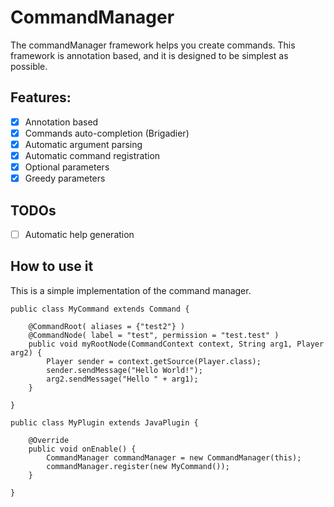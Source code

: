# CommandManager
The commandManager framework helps you create commands. 
This framework is annotation based, and it is designed
to be simplest as possible.

## Features:
 - [x] Annotation based
 - [x] Commands auto-completion (Brigadier)
 - [x] Automatic argument parsing
 - [x] Automatic command registration
 - [x] Optional parameters
 - [x] Greedy parameters

## TODOs
- [ ] Automatic help generation

## How to use it
This is a simple implementation of the command manager.

    public class MyCommand extends Command {

        @CommandRoot( aliases = {"test2"} )
        @CommandNode( label = "test", permission = "test.test" )
        public void myRootNode(CommandContext context, String arg1, Player arg2) {
            Player sender = context.getSource(Player.class);
            sender.sendMessage("Hello World!");
            arg2.sendMessage("Hello " + arg1);
        }

    }

    public class MyPlugin extends JavaPlugin {

        @Override
        public void onEnable() {
            CommandManager commandManager = new CommandManager(this);
            commandManager.register(new MyCommand());
        }

    }
